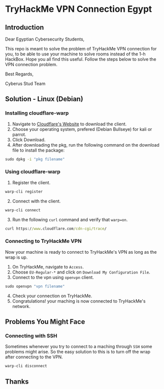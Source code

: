 # TryHackMe VPN Connection Egypt

## Introduction

Dear Egyptian Cybersecurity Students,

This repo is meant to solve the problem of TryHackMe VPN connection for you, to be able to use your machine to solve rooms instead of the 1-h HackBox.
Hope you all find this useful. Follow the steps below to solve the VPN connection problem.

Best Regards,

Cyberus Stud Team

## Solution - Linux (Debian)

### Installing cloudflare-warp

1. Navigate to [Cloudflare's Website](https://pkg.cloudflareclient.com/packages/cloudflare-warp) to download the client.
2. Choose your operating system, prefered (Debian Bullseye) for kali or parrot.
3. Click Download.
4. After downloading the pkg, run the following command on the download file to install the package:
```cmd
sudo dpkg -i "pkg filename"
```

### Using cloudflare-warp

1. Register the client.
```cmd
warp-cli register
```
2. Connect with the client.
```cmd
warp-cli connect
```
3. Run the following `curl` command and verify that `warp=on`.
```cmd
curl https://www.cloudflare.com/cdn-cgi/trace/
```

### Connecting to TryHackMe VPN

Now your machine is ready to connect to TryHackMe's VPN as long as the wrap is up.

1. On TryHackMe, navigate to `Access`.
2. Choose `EU-Regular-*` and click on `Download My Configuration File`.
3. Connect to the vpn using `openvpn` client.
```cmd
sudo openvpn "vpn filename"
```
4. Check your connection on TryHackMe.
5. Congratulations! your maching is now connected to TryHackMe's network.

## Problems You Might Face

### Connecting with SSH

Sometimes whenever you try to connect to a maching through `SSH` some problems might arise. So the easy solution to this is to turn off the wrap after connecting to the VPN.
```cmd
warp-cli disconnect
```

## Thanks
